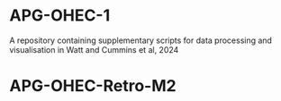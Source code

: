 # APG-OHEC-1
A repository containing supplementary scripts for data processing and visualisation in Watt and Cummins et al, 2024
# APG-OHEC-Retro-M2
